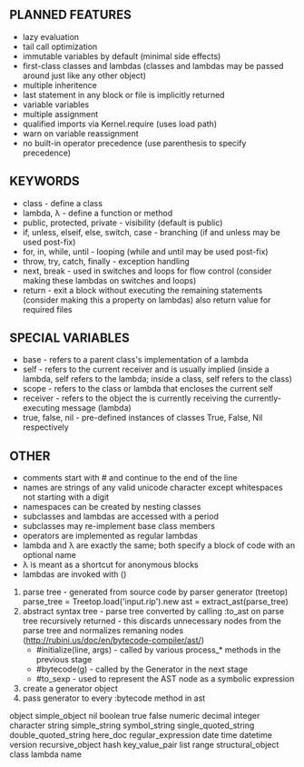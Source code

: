 ## PLANNED FEATURES
* lazy evaluation
* tail call optimization
* immutable variables by default (minimal side effects)
* first-class classes and lambdas (classes and lambdas may be passed around just like any other object)
* multiple inheritence
* last statement in any block or file is implicitly returned
* variable variables
* multiple assignment
* qualified imports via Kernel.require (uses load path)
* warn on variable reassignment
* no built-in operator precedence (use parenthesis to specify precedence)

## KEYWORDS
* class - define a class
* lambda, λ - define a function or method
* public, protected, private - visibility (default is public)
* if, unless, elseif, else, switch, case - branching (if and unless may be used post-fix)
* for, in, while, until - looping (while and until may be used post-fix)
* throw, try, catch, finally - exception handling
* next, break - used in switches and loops for flow control (consider making these lambdas on switches and loops)
* return - exit a block without executing the remaining statements (consider making this a property on lambdas) also return value for required files

## SPECIAL VARIABLES
* base - refers to a parent class's implementation of a lambda
* self - refers to the current receiver and is usually implied (inside a lambda, self refers to the lambda; inside a class, self refers to the class)
* scope - refers to the class or lambda that encloses the current self
* receiver - refers to the object the is currently receiving the currently-executing message (lambda)
* true, false, nil - pre-defined instances of classes True, False, Nil respectively

## OTHER
* comments start with # and continue to the end of the line
* names are strings of any valid unicode character except whitespaces not starting with a digit
* namespaces can be created by nesting classes
* subclasses and lambdas are accessed with a period
* subclasses may re-implement base class members
* operators are implemented as regular lambdas
* lambda and λ are exactly the same; both specify a block of code with an optional name
* λ is meant as a shortcut for anonymous blocks
* lambdas are invoked with ()


1. parse tree - generated from source code by parser generator (treetop)
   parse_tree = Treetop.load('input.rip').new
   ast = extract_ast(parse_tree)
2. abstract syntax tree - parse tree converted by calling :to_ast on parse tree recursively returned - this discards unnecessary nodes from the parse tree and normalizes remaning nodes (http://rubini.us/doc/en/bytecode-compiler/ast/)
   * #initialize(line, args) - called by various process_* methods in the previous stage
   * #bytecode(g) - called by the Generator in the next stage
   * #to_sexp - used to represent the AST node as a symbolic expression
3. create a generator object
4. pass generator to every :bytecode method in ast

  object
    simple_object
      nil
      boolean
        true
        false
      numeric
        decimal
        integer
      character
      string
        simple_string
          symbol_string
          single_quoted_string
          double_quoted_string
        here_doc
      regular_expression
      date
      time
      datetime
      version
    recursive_object
      hash
      key_value_pair
      list
      range
    structural_object
      class
      lambda
    name
